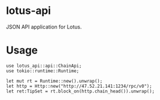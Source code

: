 # lotus-api

JSON API application for Lotus.


# Usage
```
use lotus_api::api::ChainApi;
use tokio::runtime::Runtime;

let mut rt = Runtime::new().unwrap();
let http = Http::new("http://47.52.21.141:1234/rpc/v0");
let ret:TipSet = rt.block_on(http.chain_head()).unwrap();
```
